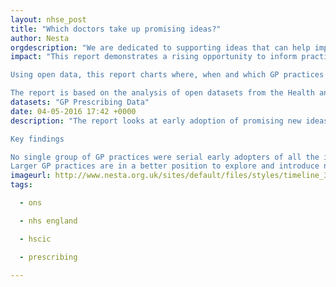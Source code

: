```yaml
---
layout: nhse_post
title: "Which doctors take up promising ideas?"
author: Nesta
orgdescription: "We are dedicated to supporting ideas that can help improve all our lives, with activities ranging from early stage investment to in-depth research and practical programmes.   We don’t work alone - we rely on the strength of the partnerships we form with you and with others to make change happen.   Find out more about our mission below, meet the people that work here, and see how you can become part of the team. - See more at: http://www.nesta.org.uk/about-us#sthash.lF8YbNac.dpuf"
impact: "This report demonstrates a rising opportunity to inform practitioners and patients by making use of open data. Analysis of primary care open data shows the potential to chart GP surgeries’ uptake of promising innovations in technologies, drugs and practices.

Using open data, this report charts where, when and which GP practices across England have taken-up promising innovations. As well as showing the varied uptake of certain proven drugs, technologies and practices by GP surgeries, the report explores how making use of open data can help people understand trends and differences in service within primary care, and inform patient and practitioner priorities and choices.

The report is based on the analysis of open datasets from the Health and Social Care Information Centre, demographic data, as well as qualitative and quantitative research. "
datasets: "GP Prescribing Data"
date: 04-05-2016 17:42 +0000
description: "The report looks at early adoption of promising new ideas across primary care in England and argues that analysing open data can help public services gain a greater understanding of their take up of innovations.

Key findings

No single group of GP practices were serial early adopters of all the innovations reviewed, but groups of early adopters were identified around specific types of innovations.
Larger GP practices are in a better position to explore and introduce new innovations, while neighb"
imageurl: http://www.nesta.org.uk/sites/default/files/styles/timeline_360/public/innovation_in_public_services_infographic.jpg?itok=MeYbA2Zk
tags:

  - ons

  - nhs england

  - hscic

  - prescribing

---
```

